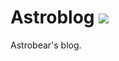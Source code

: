 # Astroblog  ![](https://github.com/Astrobr/Astrobr.github.io/actions/workflows/pages.yml/badge.svg)
Astrobear's blog. 

